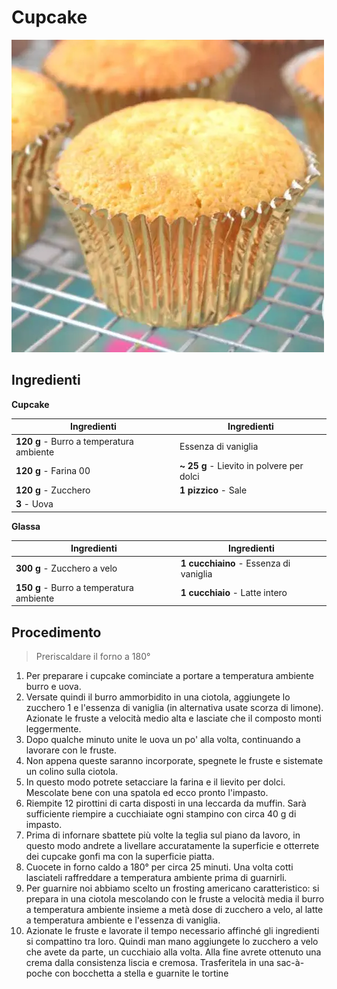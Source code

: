 # Cupcake

![](img/cupcake.webp)

## Ingredienti

**Cupcake**

| Ingredienti                  | Ingredienti             |
| ---------------------------- | ----------------------- |
| **120 g** - Burro a temperatura ambiente | Essenza di vaniglia |
| **120 g** - Farina 00 | **~ 25 g** - Lievito in polvere per dolci |
| **120 g** - Zucchero | **1 pizzico** - Sale |
| **3** - Uova | |

**Glassa**

| Ingredienti                  | Ingredienti             |
| ---------------------------- | ----------------------- |
| **300 g** - Zucchero a velo | **1 cucchiaino** - Essenza di vaniglia |
| **150 g** - Burro a temperatura ambiente | **1 cucchiaio** - Latte intero |

## Procedimento

> Preriscaldare il forno a 180°

1. Per preparare i cupcake cominciate a portare a temperatura ambiente burro e uova. 
1. Versate quindi il burro ammorbidito in una ciotola, aggiungete lo zucchero 1 e l'essenza di vaniglia (in alternativa usate scorza di limone). Azionate le fruste a velocità medio alta e lasciate che il composto monti leggermente.
1. Dopo qualche minuto unite le uova un po' alla volta, continuando a lavorare con le fruste. 
1. Non appena queste saranno incorporate, spegnete le fruste e sistemate un colino sulla ciotola.
1. In questo modo potrete setacciare la farina e il lievito per dolci. Mescolate bene con una spatola ed ecco pronto l'impasto.
1. Riempite 12 pirottini di carta disposti in una leccarda da muffin. Sarà sufficiente riempire a cucchiaiate ogni stampino con circa 40 g di impasto. 
1. Prima di infornare sbattete più volte la teglia sul piano da lavoro, in questo modo andrete a livellare accuratamente la superficie e otterrete dei cupcake gonfi ma con la superficie piatta. 
1. Cuocete in forno caldo a 180° per circa 25 minuti. Una volta cotti lasciateli raffreddare a temperatura ambiente prima di guarnirli.
1. Per guarnire noi abbiamo scelto un frosting americano caratteristico: si prepara in una ciotola mescolando con le fruste a velocità media il burro a temperatura ambiente insieme a metà dose di zucchero a velo, al latte a temperatura ambiente e l'essenza di vaniglia.
1. Azionate le fruste e lavorate il tempo necessario affinché gli ingredienti si compattino tra loro. Quindi man mano aggiungete lo zucchero a velo che avete da parte, un cucchiaio alla volta. Alla fine avrete ottenuto una crema dalla consistenza liscia e cremosa. Trasferitela in una sac-à-poche con bocchetta a stella e guarnite le tortine
